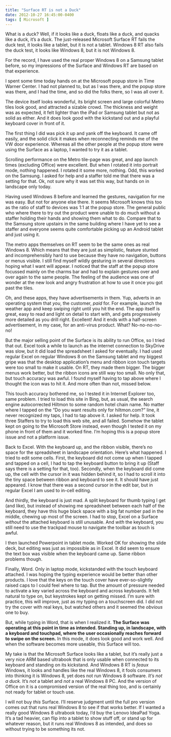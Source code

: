```yaml
---
title: "Surface RT is not a Duck"
date: 2012-10-27 16:45:00-0400
tags: [ Microsoft ]
---
```


What is a duck? Well, if it looks like a duck, floats like a duck, and quacks like a duck, it’s a duck. The just-released Microsoft Surface RT fails the duck test, it looks like a tablet, but it is not a tablet. Windows 8 RT also fails the duck test, it looks like Windows 8, but it is not Windows 8.

For the record, I have used the real proper Windows 8 on a Samsung tablet before, so my impressions of the Surface and Windows RT are based on that experience.

I spent some time today hands on at the Microsoft popup store in Time Warner Center. I had not planned to, but as I was there, and the popup store was there, and I had the time, and so did the folks there, so I was all over it. 

The device itself looks wonderful, its bright screen and large colorful Metro tiles look good, and attracted a sizable crowd. The thickness and weight was as expected, it felt lighter than the iPad or Samsung tablet but not as solid as either. And it does look good with the kickstand out and a playful keyboard cover in front of it.

The first thing I did was pick it up and yank off the keyboard. It came off easily, and the solid click it makes when reconnecting reminds me of the VW door experience. Whereas all the other people at the popup store were using the Surface as a laptop, I wanted to try it as a tablet.

Scrolling performance on the Metro tile-page was great, and app launch times (excluding Office) were excellent. But when I rotated it into portrait mode, nothing happened. I rotated it some more, nothing. Odd, this worked on the Samsung. I asked for help and a staffer told me that there was a setting for that. Ok, not sure why it was set this way, but hands on in landscape only today.

Having used Windows 8 before and learned the gestures, navigation for me was easy. But not for anyone else there. It seems Microsoft knows this too as the ratio of staff to devices was 1:1 at the popup store. The general public who where there to try out the product were unable to do much without a staffer holding their hands and showing them what to do. Compare that to the Samsung store upstairs in the same building where I have yet to see a staffer and everyone seems quite comfortable picking up an Android tablet and just using it.

The metro apps themselves on RT seem to be the same ones as real Windows 8. Which means that they are just as simplistic, feature stunted and incomprehensibly hard to use because they have no navigation, buttons or menus visible. I still find myself wildly gesturing in several directions hoping what I want will appear. I noticed that the staff at the popup store focussed mainly on the charms bar and had to explain gestures over and over again to the same people. The feeling of the audience was one of wonder at the new look and angry frustration at how to use it once you got past the tiles.

Oh, and these apps, they have advertisements in them. Yup, adverts in an operating system that *you*, the customer, *paid* for. For example, launch the weather app and keep swiping right until you hit the end. The app itself is great, easy to read and light on detail to start with, and gets progressively more detailed as you drill right. Excellent! And it ends with a half-screen advertisement, in my case, for an anti-virus product. What? No-no-no-no-no!

But the major selling point of the Surface is its ability to run Office, so I tried that out. Excel took a while to launch as the internet connection to SkyDrive was slow, but it did load the spreadsheet I asked for eventually. I had used regular Excel on regular Windows 8 on the Samsung tablet and my biggest gripe was that the desktop application’s menu and ribbon icon touch targets were too small to make it usable. On RT, they made them bigger. The bigger menus work better, but the ribbon icons are still way too small. No only that, but touch accuracy was awful. I found myself having to tap above where I thought the icon was to hit it. And more often than not, missed below.

This touch accuracy bothered me, so I tested it in Internet Explorer too, same problem. I tried to load this site in Bing, but, as usual, the search engine autocorrected Hiltmon to some random hotel chain name. No matter where I tapped on the “Do you want results only for hiltmon.com?” line, it never recognized my taps, I had to tap above it. I asked for help. It took three Staffers to try to load this web site, and all failed. Somehow the tablet kept on going to the Microsoft Store instead, even though I tested it on my phone in front of them and it worked fine. I’m hoping this is a popup store issue and not a platform issue.

Back to Excel. With the keyboard up, and the ribbon visible, there’s no space for the spreadsheet in landscape orientation. Here’s what happened. I tried to edit some cells. First, the keyboard did not come up when I tapped and tapped on a cell, I had to tap the keyboard button to bring it up (Staff says there is a setting for that, too). Secondly, when the keyboard did come up, the cell with the cursor in it was hidden behind it, so I had to scroll it into the tiny space between ribbon and keyboard to see it. It should have just appeared. I know that there was a second cursor in the edit bar, but in regular Excel I am used to in-cell editing.

And thirdly, the keyboard is just mad. A split keyboard for thumb typing I get (and like), but instead of showing me spreadsheet between each half of the keyboard, they have this huge black space with a big fat number pad in the middle, chewing up most of the screen. I had to stop, Excel on a Surface *without* the attached keyboard is still unusable. And *with* the keyboard, you still need to use the trackpad mouse to navigate the toolbar as touch is awful.

I then launched Powerpoint in tablet mode. Worked OK for showing the slide deck, but editing was just as impossible as in Excel. It did seem to ensure the text box was visible when the keyboard came up. Same ribbon problems though.

Finally, Word. Only in laptop mode, kickstanded with the touch keyboard attached. I was hoping the typing experience would be better than other products. I love that the keys on the touch cover have ever-so-slightly raised caps to I could feel where to tap. But the amount of pressure needed to activate a key varied across the keyboard and across keyboards. It felt natural to type on, but keystrokes kept on getting missed. I’m sure with practice, this will improve, just as my typing on a touchscreen did. I did not try the cover with real keys, but watched others and it seemed the *obvious* one to buy.

But, while typing in Word, that is when I realized it. **The Surface was operating at this point in time as intended. Standing up, in landscape, with a keyboard and touchpad, where the user occasionally reaches forward to swipe on the screen.** In this mode, it does look good and work well. And when the software becomes more useable, this Surface will too.

My take is that the Microsoft Surface looks like a tablet, but it’s really just a very nice ARM based ultrabook that is only usable when connected to its keyboard and standing on its kickstand. And Windows 8 RT is *feaux* Windows, it looks and handles like the real Windows 8, it fools consumers into thinking it is Windows 8, yet does not run Windows 8 software. *It’s not a duck.* It’s *not* a tablet and *not* a real Windows 8 PC. And the version of Office on it is a compromised version of the real thing too, and is certainly not ready for tablet or touch use.

I will not buy *this* Surface. I’ll reserve judgment until the full pro version comes out that runs real Windows 8 to see if that works better. If I wanted a really good Windows 8 ultrabook today, I’d buy the Lenovo IdeaPad Yoga. It’s a tad heavier, can flip into a tablet to show stuff off, or stand up for whatever reason, but it runs real Windows 8 as intended, and does so without trying to be something its not.
